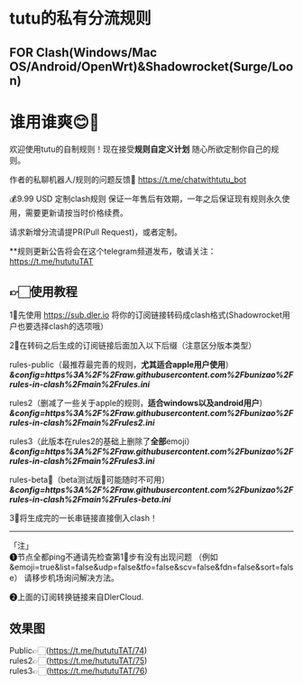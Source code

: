 # tutu的私有分流规则

## FOR Clash(Windows/Mac OS/Android/OpenWrt)&Shadowrocket(Surge/Loon)

# 谁用谁爽😊🥰

欢迎使用tutu的自制规则！现在接受**规则自定义计划** 随心所欲定制你自己的规则。

作者的私聊机器人/规则的问题反馈🤖️ https://t.me/chatwithtutu_bot

💰9.99 USD 定制clash规则 保证一年售后有效期，一年之后保证现有规则永久使用，需要更新请按当时价格续费。

请求新增分流请提PR(Pull Request)，或者定制。

**规则更新公告将会在这个telegram频道发布，敬请关注： https://t.me/hututuTAT


## 👉🏻使用教程
1⃣️先使用  https://sub.dler.io 将你的订阅链接转码成clash格式(Shadowrocket用户也要选择clash的选项哦）

2⃣️在转码之后生成的订阅链接后面加入以下后缀（注意区分版本类型）

rules-public（最推荐最完善的规则，**尤其适合apple用户使用**）  
***&config=https%3A%2F%2Fraw.githubusercontent.com%2Fbunizao%2Frules-in-clash%2Fmain%2Frules.ini***

rules2（删减了一些关于apple的规则，**适合windows以及android用户**）  
***&config=https%3A%2F%2Fraw.githubusercontent.com%2Fbunizao%2Frules-in-clash%2Fmain%2Frules2.ini***

rules3（此版本在rules2的基础上删除了**全部**emoji）  
***&config=https%3A%2F%2Fraw.githubusercontent.com%2Fbunizao%2Frules-in-clash%2Fmain%2Frules3.ini***

rules-beta🚧（beta测试版🚧可能随时不可用）  
***&config=https%3A%2F%2Fraw.githubusercontent.com%2Fbunizao%2Frules-in-clash%2Fmain%2Frules-beta.ini***

3⃣️将生成完的一长串链接直接倒入clash！
****
「注」  
❶节点全都ping不通请先检查第1⃣️步有没有出现问题  （例如&emoji=true&list=false&udp=false&tfo=false&scv=false&fdn=false&sort=false）  请移步机场询问解决方法。

❷上面的订阅转换链接来自DlerCloud.

## 效果图

Public👉🏻(https://t.me/hututuTAT/74)  
rules2👉🏻(https://t.me/hututuTAT/75)  
rules3👉🏻(https://t.me/hututuTAT/76)
